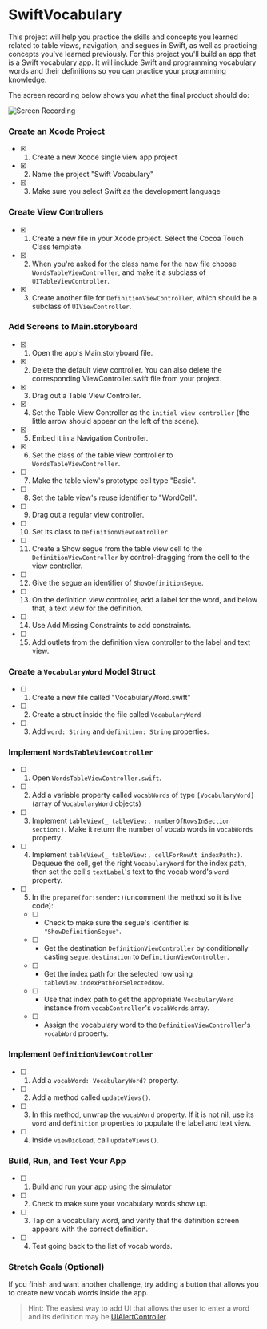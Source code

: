 # SwiftVocabulary

This project will help you practice the skills and concepts you learned related to table views, navigation, and segues in Swift, as well as practicing concepts you've learned previously. For this project you'll build an app that is a Swift vocabulary app. It will include Swift and programming vocabulary words and their definitions so you can practice your programming knowledge.

The screen recording below shows you what the final product should do:

![Screen Recording](https://github.com/LambdaSchool/SwiftVocabulary/blob/master/ScreenRecording.gif)

### Create an Xcode Project

- [x] 1. Create a new Xcode single view app project
- [x] 2. Name the project "Swift Vocabulary"
- [x] 3. Make sure you select Swift as the development language

### Create View Controllers

- [x] 1. Create a new file in your Xcode project. Select the Cocoa Touch Class template.
- [x] 2. When you're asked for the class name for the new file choose `WordsTableViewController`, and make it a subclass of `UITableViewController`.
- [x] 3. Create another file for `DefinitionViewController`, which should be a subclass of `UIViewController`.

### Add Screens to Main.storyboard

- [x] 1. Open the app's Main.storyboard file.
- [x] 2. Delete the default view controller. You can also delete the corresponding ViewController.swift file from your project.
- [x] 3. Drag out a Table View Controller.
- [x] 4. Set the Table View Controller as the `initial view controller` (the little arrow should appear on the left of the scene).
- [x] 5. Embed it in a Navigation Controller.
- [x] 6. Set the class of the table view controller to `WordsTableViewController`.
- [ ] 7. Make the table view's prototype cell type "Basic".
- [ ] 8. Set the table view's reuse identifier to "WordCell".
- [ ] 9. Drag out a regular view controller.
- [ ] 10. Set its class to `DefinitionViewController`
- [ ] 11. Create a Show segue from the table view cell to the `DefinitionViewController` by control-dragging from the cell to the view controller.
- [ ] 12. Give the segue an identifier of `ShowDefinitionSegue`.
- [ ] 13. On the definition view controller, add a label for the word, and below that, a text view for the definition.
- [ ] 14. Use Add Missing Constraints to add constraints.
- [ ] 15. Add outlets from the definition view controller to the label and text view.

### Create a `VocabularyWord` Model Struct

- [ ] 1. Create a new file called "VocabularyWord.swift"
- [ ] 2. Create a struct inside the file called `VocabularyWord`
- [ ] 3. Add `word: String` and `definition: String` properties.

### Implement `WordsTableViewController`

- [ ] 1. Open `WordsTableViewController.swift`.
- [ ] 2. Add a variable property called `vocabWords` of type `[VocabularyWord]` (array of `VocabularyWord` objects)
- [ ] 3. Implement `tableView(_ tableView:, numberOfRowsInSection section:)`. Make it return the number of vocab words in `vocabWords` property.
- [ ] 4. Implement `tableView(_ tableView:, cellForRowAt indexPath:)`. Dequeue the cell, get the right `VocabularyWord` for the index path, then set the cell's `textLabel`'s text to the vocab word's `word` property.
- [ ] 5. In the `prepare(for:sender:)`(uncomment the method so it is live code):
    - [ ] * Check to make sure the segue's identifier is `"ShowDefinitionSegue"`.
    - [ ] * Get the destination `DefinitionViewController` by conditionally casting `segue.destination` to `DefinitionViewController`.
    - [ ] * Get the index path for the selected row using `tableView.indexPathForSelectedRow`.
    - [ ] * Use that index path to get the appropriate `VocabularyWord` instance from `vocabController`'s `vocabWords` array.
    - [ ] * Assign the vocabulary word to the `DefinitionViewController`'s `vocabWord` property.

### Implement `DefinitionViewController`

- [ ] 1. Add a `vocabWord: VocabularyWord?` property.
- [ ] 2. Add a method called `updateViews()`. 
- [ ] 3. In this method, unwrap the `vocabWord` property. If it is not nil, use its `word` and `definition` properties to populate the label and text view.
- [ ] 4. Inside `viewDidLoad`, call `updateViews()`.

### Build, Run, and Test Your App

- [ ] 1. Build and run your app using the simulator
- [ ] 2. Check to make sure your vocabulary words show up.
- [ ] 3. Tap on a vocabulary word, and verify that the definition screen appears with the correct definition.
- [ ] 4. Test going back to the list of vocab words.

### Stretch Goals (Optional)

If you finish and want another challenge, try adding a button that allows you to create new vocab words inside the app.

> Hint: The easiest way to add UI that allows the user to enter a word and its definition may be [UIAlertController](https://developer.apple.com/documentation/uikit/uialertcontroller).

